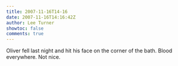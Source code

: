 ```yaml
---
title: 2007-11-16T14-16
date: 2007-11-16T14:16:42Z
author: Lee Turner
showtoc: false
comments: true
---
```


Oliver fell last night and hit his face on the corner of the bath.  Blood everywhere.  Not nice.

